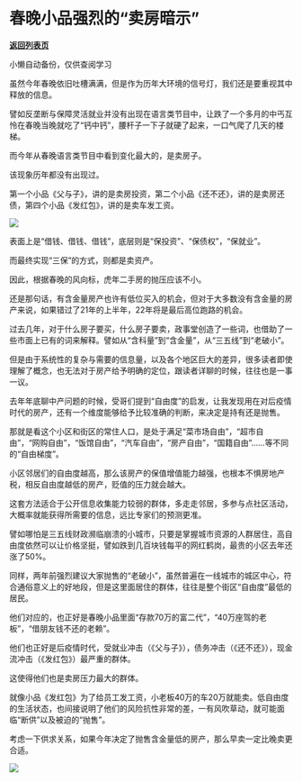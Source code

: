 # 春晚小品强烈的“卖房暗示”

[**返回列表页**](/gzh/政事堂2019)

小懒自动备份，仅供查阅学习

虽然今年春晚依旧吐槽满满，但是作为历年大环境的信号灯，我们还是要重视其中释放的信息。

  

譬如反垄断与保障灵活就业并没有出现在语言类节目中，让跌了一个多月的中丐互怜在春晚当晚就吃了“钙中钙”，腰杆子一下子就硬了起来，一口气爬了几天的楼梯。

  

而今年从春晚语言类节目中看到变化最大的，是卖房子。

  

该现象历年都没有出现过。

  

第一个小品《父与子》，讲的是卖房投资，第二个小品《还不还》，讲的是卖房还债，第四个小品《发红包》，讲的是卖车发工资。

  

![](https://mmbiz.qpic.cn/mmbiz_jpg/rxhS23yu8cPibdKJXVD4WgwMgmos9hCznIiapMIGwk2yUYFeJtBnJfBohy8p1LRIbrjVUyws2WOiazUB2rRnvcMJg/640?wx_fmt=jpeg)

  

表面上是“借钱、借钱、借钱”，底层则是“保投资”、“保债权”，“保就业”。

  

而最终实现“三保”的方式，则都是卖资产。

  

因此，根据春晚的风向标，虎年二手房的抛压应该不小。

  

还是那句话，有含金量房产也许有低位买入的机会，但对于大多数没有含金量的房产来说，如果错过了21年的上半年，22年将是最后高位跑路的机会。

  

过去几年，对于什么房子要买，什么房子要卖，政事堂创造了一些词，也借助了一些市面上已有的词来解释。譬如从“含科量”到“含金量”，从“三五线”到“老破小”。

  

但是由于系统性的复杂与需要的信息量，以及各个地区巨大的差异，很多读者即使理解了概念，也无法对于房产给予明确的定位，跟读者详聊的时候，往往也是一事一议。

  

去年年底聊中产问题的时候，受哥们提到“自由度”的启发，让我发现用在对后疫情时代的房产，还有一个维度能够给予比较准确的判断，来决定是持有还是抛售。

  

那就是看这个小区和街区的常住人口，是处于满足“菜市场自由”，“超市自由”，“网购自由”，“饭馆自由”，“汽车自由”，“房产自由”，“国籍自由”......等不同的“自由梯度”。

  

小区邻居们的自由度越高，那么该房产的保值增值能力越强，也根本不惧房地产税，相反自由度越低的房产，贬值的压力就会越大。

  

这套方法适合于公开信息收集能力较弱的群体，多走走邻居，多参与点社区活动，大概率就能获得所需要的信息，远比专家们的预测更准。

  

譬如哪怕是三五线财政濒临崩溃的小城市，只要是掌握城市资源的人群居住，高自由度依然可以让价格坚挺，譬如跌到几百块钱每平的网红鹤岗，最贵的小区去年还涨了50%。

  

同样，两年前强烈建议大家抛售的“老破小”，虽然普遍在一线城市的城区中心，符合通俗意义上的好地段，但是这里面居住的群体，往往是整个街区“自由度”最低的居民。

  

他们对应的，也正好是春晚小品里面“存款70万的富二代”，“40万座驾的老板”，“借朋友钱不还的老赖”。

  

他们也正好是后疫情时代，受就业冲击（《父与子》），债务冲击（《还不还》），现金流冲击（《发红包》）最严重的群体。

  

这使得他们也是卖房压力最大的群体。

  

就像小品《发红包》为了给员工发工资，小老板40万的车20万就能卖。低自由度的生活状态，也间接说明了他们的风险抗性非常的差，一有风吹草动，就可能面临“断供”以及被迫的“抛售”。

  

考虑一下供求关系，如果今年决定了抛售含金量低的房产，那么早卖一定比晚卖更合适。

  

  
![](https://mmbiz.qpic.cn/mmbiz_jpg/rxhS23yu8cPibdKJXVD4WgwMgmos9hCznGq8JDRibPwUxVX2yE8Lz8icrQEFb7kUutCczgKhqkLoIP4dgA3wm8zPg/640?wx_fmt=jpeg)

